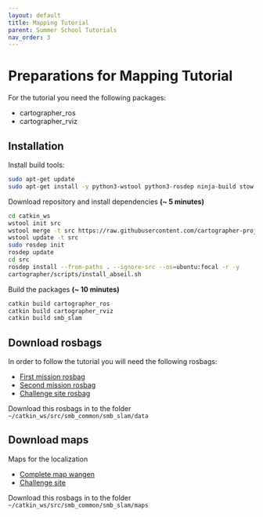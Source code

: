 ```yaml
---
layout: default
title: Mapping Tutorial
parent: Summer School Tutorials
nav_order: 3
---
```


# Preparations for Mapping Tutorial
For the tutorial you need the following packages:
 - cartographer_ros
 - cartographer_rviz

## Installation
Install build tools:
```bash
sudo apt-get update
sudo apt-get install -y python3-wstool python3-rosdep ninja-build stow
```
Download repository and install dependencies **(~ 5 minutes)**
```bash
cd catkin_ws
wstool init src
wstool merge -t src https://raw.githubusercontent.com/cartographer-project/cartographer_ros/master/cartographer_ros.rosinstall
wstool update -t src
sudo rosdep init
rosdep update
cd src
rosdep install --from-paths . --ignore-src --os=ubuntu:focal -r -y
cartographer/scripts/install_abseil.sh
```
Build the packages **(~ 10 minutes)**
```bash
catkin build cartographer_ros
catkin build cartographer_rviz
catkin build smb_slam
```

## Download rosbags
In order to follow the tutorial you will need the following rosbags:
  - [First mission rosbag](https://drive.google.com/file/d/114OGae0iBZkDrRcX-PqhLf18mXBWTfG4/view?usp=sharing)
  - [Second mission rosbag](https://drive.google.com/file/d/18zWR21lLWrrMPrmI8C0SQgeFUcclFMV8/view?usp=sharing)
  - [Challenge site rosbag](https://drive.google.com/file/d/1uO-xsfpAop41QRdv2RUGNn1P85fWY0L4/view?usp=sharing)

Download this rosbags in to the folder ```~/catkin_ws/src/smb_common/smb_slam/data```

## Download maps
Maps for the localization
 - [Complete map wangen](https://drive.google.com/file/d/1u_4aOgHkeTTHCsqtAqP-cz3Jaqd6LFqo/view?usp=sharing)
 - [Challenge site](https://drive.google.com/file/d/10nhsMKLtLBDk-LJa7HmNCf9P40ncXv2c/view?usp=sharing)

Download this rosbags in to the folder ```~/catkin_ws/src/smb_common/smb_slam/maps```
